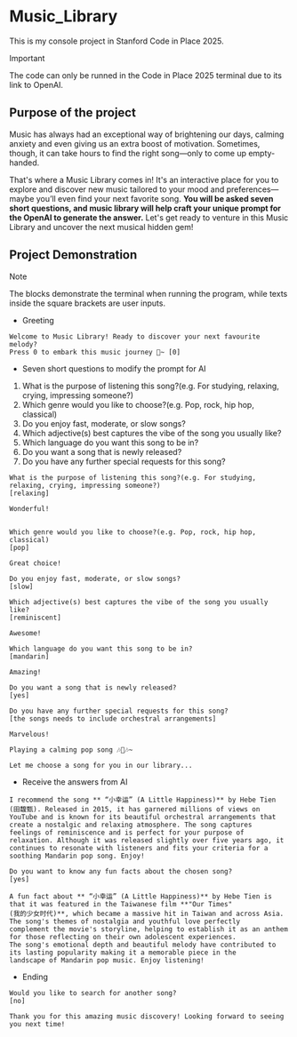 # Music_Library
This is my console project in Stanford Code in Place 2025.
> [!IMPORTANT]
> The code can only be runned in the Code in Place 2025 terminal due to its link to OpenAI. 

## Purpose of the project
Music has always had an exceptional way of brightening our days, calming anxiety and even giving us an extra boost of motivation. Sometimes, though, it can take hours to find the right song—only to come up empty-handed. 

That's where a Music Library comes in! It's an interactive place for you to explore and discover new music tailored to your mood and preferences—maybe you’ll even find your next favorite song. **You will be asked seven short questions, and music library will help craft your unique prompt for the OpenAI to generate the answer.** Let's get ready to venture in this Music Library and uncover the next musical hidden gem!


## Project Demonstration
> [!NOTE]
> The blocks demonstrate the terminal when running the program, while texts inside the square brackets are user inputs.
- Greeting
```
Welcome to Music Library! Ready to discover your next favourite melody?
Press 0 to embark this music journey 🎼~ [0]
```

- Seven short questions to modify the prompt for AI
1. What is the purpose of listening this song?(e.g. For studying, relaxing, crying, impressing someone?)
2. Which genre would you like to choose?(e.g. Pop, rock, hip hop, classical)
3. Do you enjoy fast, moderate, or slow songs?
4. Which adjective(s) best captures the vibe of the song you usually like?
5. Which language do you want this song to be in?
6. Do you want a song that is newly released?
7. Do you have any further special requests for this song?
```
What is the purpose of listening this song?(e.g. For studying, relaxing, crying, impressing someone?)
[relaxing]

Wonderful!


Which genre would you like to choose?(e.g. Pop, rock, hip hop, classical)
[pop]

Great choice!

Do you enjoy fast, moderate, or slow songs?
[slow]

Which adjective(s) best captures the vibe of the song you usually like?
[reminiscent]

Awesome!

Which language do you want this song to be in?
[mandarin]

Amazing!

Do you want a song that is newly released?
[yes]

Do you have any further special requests for this song?
[the songs needs to include orchestral arrangements]

Marvelous!

Playing a calming pop song 🎶🎵🎶~ 

Let me choose a song for you in our library...
```
- Receive the answers from AI

```
I recommend the song ** “小幸运” (A Little Happiness)** by Hebe Tien (田馥甄). Released in 2015, it has garnered millions of views on
YouTube and is known for its beautiful orchestral arrangements that create a nostalgic and relaxing atmosphere. The song captures
feelings of reminiscence and is perfect for your purpose of relaxation. Although it was released slightly over five years ago, it
continues to resonate with listeners and fits your criteria for a soothing Mandarin pop song. Enjoy!

Do you want to know any fun facts about the chosen song?
[yes]

A fun fact about ** “小幸运” (A Little Happiness)** by Hebe Tien is that it was featured in the Taiwanese film **"Our Times"
(我的少女时代)**, which became a massive hit in Taiwan and across Asia. The song's themes of nostalgia and youthful love perfectly
complement the movie's storyline, helping to establish it as an anthem for those reflecting on their own adolescent experiences.
The song's emotional depth and beautiful melody have contributed to its lasting popularity making it a memorable piece in the
landscape of Mandarin pop music. Enjoy listening!
```

- Ending
```
Would you like to search for another song?
[no]

Thank you for this amazing music discovery! Looking forward to seeing you next time!

